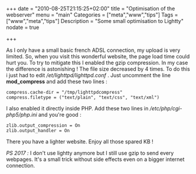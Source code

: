 +++
date = "2010-08-25T21:15:25+02:00"
title = "Optimisation of the webserver"
menu = "main"
Categories = ["meta","www","tips"]
Tags = ["www","meta","tips"]
Description = "Some small optimisation to Lightty"
nodate = true

+++

As I only have a small basic french ADSL connection, my upload is very limited. So, when you visit this wonderful website, the page load time could hurt you. To try to mitigate this I enabled the gzip compression. In my case the difference is astonishing ! The file size decreased by 4 times. To do this i just had to edit */et/lighttpd/lighttpd.conf* . Just uncomment the line **mod_compress** and add these two lines :
```
compress.cache-dir = "/tmp/lighttpdcompress"
compress.filetype = ("text/plain", "text/css", "text/xml")
```
I also enabled it directly inside PHP. Add these two lines in */etc/php/cgi-php5/php.ini* and you're good :
```
zlib.output_compression = On
zlib.output_handler = On
```
There you have a lighter website. Enjoy all those spared KB !

*PS 2017 :* I don't use lightty anymore but I still use gzip to send every webpages. It's a small trick without side effects even on a bigger internet connection.
